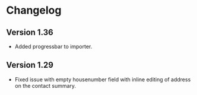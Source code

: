 # Changelog

## Version 1.36

* Added progressbar to importer.

## Version 1.29

* Fixed issue with empty housenumber field with inline editing of address on the contact summary.
